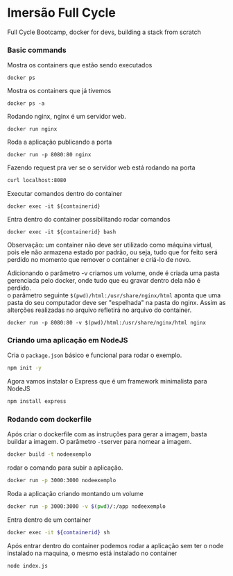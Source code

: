 # Imersão Full Cycle
Full Cycle Bootcamp, docker for devs, building a stack from scratch

### Basic commands

Mostra os containers que estão sendo executados
```docker
docker ps 
```

Mostra os containers que já tivemos
```docker
docker ps -a
```

Rodando nginx, nginx é um servidor web.
```docker
docker run nginx
```

Roda a aplicação publicando a porta
```docker
docker run -p 8080:80 nginx
```

Fazendo request pra ver se o servidor web está rodando na porta
```sh
curl localhost:8080
```

Executar comandos dentro do container
```docker
docker exec -it ${containerid}
```

Entra dentro do container possibilitando rodar comandos
```docker
docker exec -it ${containerid} bash
```
Observação: um container não deve ser utilizado como máquina virtual, pois ele não armazena estado por padrão, ou seja, tudo que for feito será perdido no momento que remover o container e criá-lo de novo.

Adicionando o parâmetro -v criamos um volume, onde é criada uma pasta gerenciada pelo docker, onde tudo que eu gravar dentro dela não é perdido.   
o parâmetro seguinte `$(pwd)/html:/usr/share/nginx/html` aponta que uma pasta do seu computador deve ser "espelhada" na pasta do nginx. Assim as alterções realizadas no arquivo refletirá no arquivo do container.
```docker
docker run -p 8080:80 -v $(pwd)/html:/usr/share/nginx/html nginx
```

### Criando uma aplicação em NodeJS

Cria o `package.json` básico e funcional para rodar o exemplo. 
```sh
npm init -y
```

Agora vamos instalar o Express que é um framework minimalista para NodeJS
```sh
npm install express
```

### Rodando com dockerfile

Após criar o dockerfile com as instruções para gerar a imagem, basta buildar a imagem. O parâmetro `-t`server para nomear a imagem.
```sh
docker build -t nodeexemplo
```

rodar o comando para subir a aplicação.
```sh
docker run -p 3000:3000 nodeexemplo
```

Roda a aplicação criando montando um volume
```sh
docker run -p 3000:3000 -v $(pwd)/:/app nodeexemplo
```

Entra dentro de um container
```sh
docker exec -it ${containerid} sh  
```

Após entrar dentro do container podemos rodar a aplicação sem ter o node instalado na maquina, o mesmo está instalado no container
```sh
node index.js
```